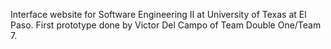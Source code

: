 Interface website for Software Engineering II at University of Texas at El Paso.
First prototype done by Victor Del Campo of Team Double One/Team 7.